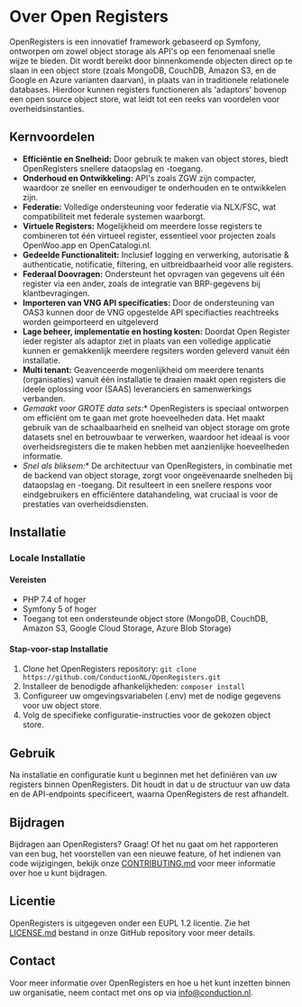 # Over Open Registers

OpenRegisters is een innovatief framework gebaseerd op Symfony, ontworpen om zowel object storage als API's op een fenomenaal snelle wijze te bieden. Dit wordt bereikt door binnenkomende objecten direct op te slaan in een object store (zoals MongoDB, CouchDB, Amazon S3, en de Google en Azure varianten daarvan), in plaats van in traditionele relationele databases. Hierdoor kunnen registers functioneren als 'adaptors' bovenop een open source object store, wat leidt tot een reeks van voordelen voor overheidsinstanties.

## Kernvoordelen

- **Efficiëntie en Snelheid:** Door gebruik te maken van object stores, biedt OpenRegisters snellere dataopslag en -toegang.
- **Onderhoud en Ontwikkeling:** API's zoals ZGW zijn compacter, waardoor ze sneller en eenvoudiger te onderhouden en te ontwikkelen zijn.
- **Federatie:** Volledige ondersteuning voor federatie via NLX/FSC, wat compatibiliteit met federale systemen waarborgt.
- **Virtuele Registers:** Mogelijkheid om meerdere losse registers te combineren tot één virtueel register, essentieel voor projecten zoals OpenWoo.app en OpenCatalogi.nl.
- **Gedeelde Functionaliteit:** Inclusief logging en verwerking, autorisatie & authenticatie, notificatie, filtering, en uitbreidbaarheid voor alle registers.
- **Federaal Doovragen:** Ondersteunt het opvragen van gegevens uit één register via een ander, zoals de integratie van BRP-gegevens bij klantbevragingen.
- **Importeren van VNG API specificaties:** Door de ondersteuning van OAS3 kunnen door de VNG opgestelde API specifiacties reachtreeks worden geimporteerd en uitgeleverd
- **Lage beheer, implementatie en hosting kosten:** Doordat Open Register ieder register als adaptor ziet in plaats van een volledige applicatie kunnen er gemakkenlijk meerdere regsiters worden geleverd vanuit één installatie.  
- **Multi tenant:** Geavenceerde mogenlijkheid om meerdere tenants (organisaties) vanuit één installatie te draaien maakt open registers die ideele oplossing voor (SAAS) leveranciers en samenwerkings verbanden.
- *Gemaakt voor GROTE data sets:** OpenRegisters is speciaal ontworpen om efficiënt om te gaan met grote hoeveelheden data. Het maakt gebruik van de schaalbaarheid en snelheid van object storage om grote datasets snel en betrouwbaar te verwerken, waardoor het ideaal is voor overheidsregisters die te maken hebben met aanzienlijke hoeveelheden informatie.
- *Snel als bliksem:** De architectuur van OpenRegisters, in combinatie met de backend van object storage, zorgt voor ongeëvenaarde snelheden bij dataopslag en -toegang. Dit resulteert in een snellere respons voor eindgebruikers en efficiëntere datahandeling, wat cruciaal is voor de prestaties van overheidsdiensten.

## Installatie

### Locale Installatie

#### Vereisten

- PHP 7.4 of hoger
- Symfony 5 of hoger
- Toegang tot een ondersteunde object store (MongoDB, CouchDB, Amazon S3, Google Cloud Storage, Azure Blob Storage)

#### Stap-voor-stap Installatie

1. Clone het OpenRegisters repository: `git clone https://github.com/ConductionNL/OpenRegisters.git`
2. Installeer de benodigde afhankelijkheden: `composer install`
3. Configureer uw omgevingsvariabelen (.env) met de nodige gegevens voor uw object store.
4. Volg de specifieke configuratie-instructies voor de gekozen object store.

## Gebruik

Na installatie en configuratie kunt u beginnen met het definiëren van uw registers binnen OpenRegisters. Dit houdt in dat u de structuur van uw data en de API-endpoints specificeert, waarna OpenRegisters de rest afhandelt.

## Bijdragen

Bijdragen aan OpenRegisters? Graag! Of het nu gaat om het rapporteren van een bug, het voorstellen van een nieuwe feature, of het indienen van code wijzigingen, bekijk onze [CONTRIBUTING.md](CONTRIBUTING.md)  voor meer informatie over hoe u kunt bijdragen.

## Licentie

OpenRegisters is uitgegeven onder een EUPL 1.2 licentie. Zie het [LICENSE.md](LICENSE.md) bestand in onze GitHub repository voor meer details.

## Contact

Voor meer informatie over OpenRegisters en hoe u het kunt inzetten binnen uw organisatie, neem contact met ons op via [info@conduction.nl](mailto:info@conduction.nl).
